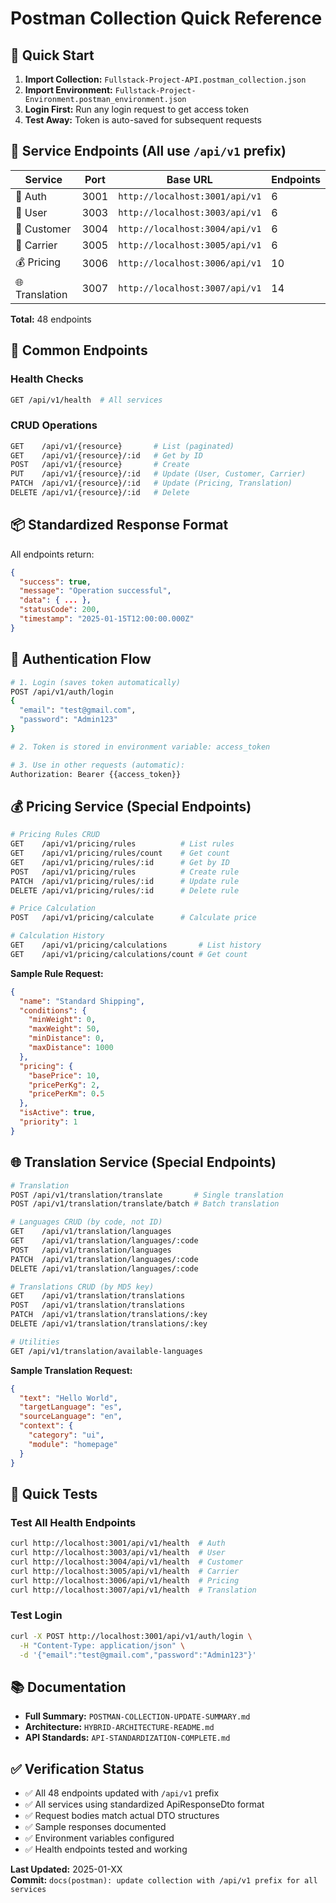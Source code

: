 # Postman Collection Quick Reference

## 🚀 Quick Start

1. **Import Collection:** `Fullstack-Project-API.postman_collection.json`
2. **Import Environment:** `Fullstack-Project-Environment.postman_environment.json`
3. **Login First:** Run any login request to get access token
4. **Test Away:** Token is auto-saved for subsequent requests

## 📍 Service Endpoints (All use `/api/v1` prefix)

| Service | Port | Base URL | Endpoints |
|---------|------|----------|-----------|
| 🔐 Auth | 3001 | `http://localhost:3001/api/v1` | 6 |
| 👥 User | 3003 | `http://localhost:3003/api/v1` | 6 |
| 🏢 Customer | 3004 | `http://localhost:3004/api/v1` | 6 |
| 🚚 Carrier | 3005 | `http://localhost:3005/api/v1` | 6 |
| 💰 Pricing | 3006 | `http://localhost:3006/api/v1` | 10 |
| 🌐 Translation | 3007 | `http://localhost:3007/api/v1` | 14 |

**Total:** 48 endpoints

## 🔑 Common Endpoints

### Health Checks
```bash
GET /api/v1/health  # All services
```

### CRUD Operations
```bash
GET    /api/v1/{resource}       # List (paginated)
GET    /api/v1/{resource}/:id   # Get by ID
POST   /api/v1/{resource}       # Create
PUT    /api/v1/{resource}/:id   # Update (User, Customer, Carrier)
PATCH  /api/v1/{resource}/:id   # Update (Pricing, Translation)
DELETE /api/v1/{resource}/:id   # Delete
```

## 📦 Standardized Response Format

All endpoints return:
```json
{
  "success": true,
  "message": "Operation successful",
  "data": { ... },
  "statusCode": 200,
  "timestamp": "2025-01-15T12:00:00.000Z"
}
```

## 🔐 Authentication Flow

```bash
# 1. Login (saves token automatically)
POST /api/v1/auth/login
{
  "email": "test@gmail.com",
  "password": "Admin123"
}

# 2. Token is stored in environment variable: access_token

# 3. Use in other requests (automatic):
Authorization: Bearer {{access_token}}
```

## 💰 Pricing Service (Special Endpoints)

```bash
# Pricing Rules CRUD
GET    /api/v1/pricing/rules          # List rules
GET    /api/v1/pricing/rules/count    # Get count
GET    /api/v1/pricing/rules/:id      # Get by ID
POST   /api/v1/pricing/rules          # Create rule
PATCH  /api/v1/pricing/rules/:id      # Update rule
DELETE /api/v1/pricing/rules/:id      # Delete rule

# Price Calculation
POST   /api/v1/pricing/calculate      # Calculate price

# Calculation History
GET    /api/v1/pricing/calculations       # List history
GET    /api/v1/pricing/calculations/count # Get count
```

**Sample Rule Request:**
```json
{
  "name": "Standard Shipping",
  "conditions": {
    "minWeight": 0,
    "maxWeight": 50,
    "minDistance": 0,
    "maxDistance": 1000
  },
  "pricing": {
    "basePrice": 10,
    "pricePerKg": 2,
    "pricePerKm": 0.5
  },
  "isActive": true,
  "priority": 1
}
```

## 🌐 Translation Service (Special Endpoints)

```bash
# Translation
POST /api/v1/translation/translate       # Single translation
POST /api/v1/translation/translate/batch # Batch translation

# Languages CRUD (by code, not ID)
GET    /api/v1/translation/languages
GET    /api/v1/translation/languages/:code
POST   /api/v1/translation/languages
PATCH  /api/v1/translation/languages/:code
DELETE /api/v1/translation/languages/:code

# Translations CRUD (by MD5 key)
GET    /api/v1/translation/translations
POST   /api/v1/translation/translations
PATCH  /api/v1/translation/translations/:key
DELETE /api/v1/translation/translations/:key

# Utilities
GET /api/v1/translation/available-languages
```

**Sample Translation Request:**
```json
{
  "text": "Hello World",
  "targetLanguage": "es",
  "sourceLanguage": "en",
  "context": {
    "category": "ui",
    "module": "homepage"
  }
}
```

## 🧪 Quick Tests

### Test All Health Endpoints
```bash
curl http://localhost:3001/api/v1/health  # Auth
curl http://localhost:3003/api/v1/health  # User
curl http://localhost:3004/api/v1/health  # Customer
curl http://localhost:3005/api/v1/health  # Carrier
curl http://localhost:3006/api/v1/health  # Pricing
curl http://localhost:3007/api/v1/health  # Translation
```

### Test Login
```bash
curl -X POST http://localhost:3001/api/v1/auth/login \
  -H "Content-Type: application/json" \
  -d '{"email":"test@gmail.com","password":"Admin123"}'
```

## 📚 Documentation

- **Full Summary:** `POSTMAN-COLLECTION-UPDATE-SUMMARY.md`
- **Architecture:** `HYBRID-ARCHITECTURE-README.md`
- **API Standards:** `API-STANDARDIZATION-COMPLETE.md`

## ✅ Verification Status

- ✅ All 48 endpoints updated with `/api/v1` prefix
- ✅ All services using standardized ApiResponseDto format
- ✅ Request bodies match actual DTO structures
- ✅ Sample responses documented
- ✅ Environment variables configured
- ✅ Health endpoints tested and working

**Last Updated:** 2025-01-XX  
**Commit:** `docs(postman): update collection with /api/v1 prefix for all services`
